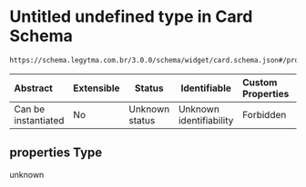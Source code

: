 # Untitled undefined type in Card Schema

```txt
https://schema.legytma.com.br/3.0.0/schema/widget/card.schema.json#/properties
```




| Abstract            | Extensible | Status         | Identifiable            | Custom Properties | Additional Properties | Access Restrictions | Defined In                                                                     |
| :------------------ | ---------- | -------------- | ----------------------- | :---------------- | --------------------- | ------------------- | ------------------------------------------------------------------------------ |
| Can be instantiated | No         | Unknown status | Unknown identifiability | Forbidden         | Allowed               | none                | [card.schema.json\*](../schema/widget/card.schema.json) |

## properties Type

unknown
